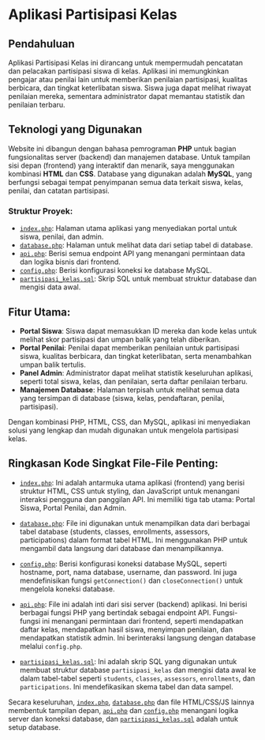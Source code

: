 # Aplikasi Partisipasi Kelas

## Pendahuluan
Aplikasi Partisipasi Kelas ini dirancang untuk mempermudah pencatatan dan pelacakan partisipasi siswa di kelas. Aplikasi ini memungkinkan pengajar atau penilai lain untuk memberikan penilaian partisipasi, kualitas berbicara, dan tingkat keterlibatan siswa. Siswa juga dapat melihat riwayat penilaian mereka, sementara administrator dapat memantau statistik dan penilaian terbaru.

## Teknologi yang Digunakan
Website ini dibangun dengan bahasa pemrograman **PHP** untuk bagian fungsionalitas server (backend) dan manajemen database. Untuk tampilan sisi depan (frontend) yang interaktif dan menarik, saya menggunakan kombinasi **HTML** dan **CSS**. Database yang digunakan adalah **MySQL**, yang berfungsi sebagai tempat penyimpanan semua data terkait siswa, kelas, penilai, dan catatan partisipasi.

### Struktur Proyek:
- [`index.php`](https://github.com/alvinzanuaputra/partisipasikelas/blob/main/index.php): Halaman utama aplikasi yang menyediakan portal untuk siswa, penilai, dan admin.
- [`database.php`](https://github.com/alvinzanuaputra/partisipasikelas/blob/main/database.php): Halaman untuk melihat data dari setiap tabel di database.
- [`api.php`](https://github.com/alvinzanuaputra/partisipasikelas/blob/main/api.php): Berisi semua endpoint API yang menangani permintaan data dan logika bisnis dari frontend.
- [`config.php`](https://github.com/alvinzanuaputra/partisipasikelas/blob/main/config.php): Berisi konfigurasi koneksi ke database MySQL.
- [`partisipasi_kelas.sql`](https://github.com/alvinzanuaputra/partisipasikelas/blob/main/partisipasi_kelas.sql): Skrip SQL untuk membuat struktur database dan mengisi data awal.

## Fitur Utama:
- **Portal Siswa**: Siswa dapat memasukkan ID mereka dan kode kelas untuk melihat skor partisipasi dan umpan balik yang telah diberikan.
- **Portal Penilai**: Penilai dapat memberikan penilaian untuk partisipasi siswa, kualitas berbicara, dan tingkat keterlibatan, serta menambahkan umpan balik tertulis.
- **Panel Admin**: Administrator dapat melihat statistik keseluruhan aplikasi, seperti total siswa, kelas, dan penilaian, serta daftar penilaian terbaru.
- **Manajemen Database**: Halaman terpisah untuk melihat semua data yang tersimpan di database (siswa, kelas, pendaftaran, penilai, partisipasi).

Dengan kombinasi PHP, HTML, CSS, dan MySQL, aplikasi ini menyediakan solusi yang lengkap dan mudah digunakan untuk mengelola partisipasi kelas.

## Ringkasan Kode Singkat File-File Penting:

- [`index.php`](https://github.com/alvinzanuaputra/partisipasikelas/blob/main/index.php): Ini adalah antarmuka utama aplikasi (frontend) yang berisi struktur HTML, CSS untuk styling, dan JavaScript untuk menangani interaksi pengguna dan panggilan API. Ini memiliki tiga tab utama: Portal Siswa, Portal Penilai, dan Admin.
  
- [`database.php`](https://github.com/alvinzanuaputra/partisipasikelas/blob/main/database.php): File ini digunakan untuk menampilkan data dari berbagai tabel database (students, classes, enrollments, assessors, participations) dalam format tabel HTML. Ini menggunakan PHP untuk mengambil data langsung dari database dan menampilkannya.
  
- [`config.php`](https://github.com/alvinzanuaputra/partisipasikelas/blob/main/config.php): Berisi konfigurasi koneksi database MySQL, seperti hostname, port, nama database, username, dan password. Ini juga mendefinisikan fungsi `getConnection()` dan `closeConnection()` untuk mengelola koneksi database.
  
- [`api.php`](https://github.com/alvinzanuaputra/partisipasikelas/blob/main/api.php): File ini adalah inti dari sisi server (backend) aplikasi. Ini berisi berbagai fungsi PHP yang bertindak sebagai endpoint API. Fungsi-fungsi ini menangani permintaan dari frontend, seperti mendapatkan daftar kelas, mendapatkan hasil siswa, menyimpan penilaian, dan mendapatkan statistik admin. Ini berinteraksi langsung dengan database melalui `config.php`.
  
- [`partisipasi_kelas.sql`](https://github.com/alvinzanuaputra/partisipasikelas/blob/main/partisipasi_kelas.sql): Ini adalah skrip SQL yang digunakan untuk membuat struktur database `partisipasi_kelas` dan mengisi data awal ke dalam tabel-tabel seperti `students`, `classes`, `assessors`, `enrollments`, dan `participations`. Ini mendefikasikan skema tabel dan data sampel.

Secara keseluruhan, [`index.php`](https://github.com/alvinzanuaputra/partisipasikelas/blob/main/index.php), [`database.php`](https://github.com/alvinzanuaputra/partisipasikelas/blob/main/database.php) dan file HTML/CSS/JS lainnya membentuk tampilan depan, [`api.php`](https://github.com/alvinzanuaputra/partisipasikelas/blob/main/api.php) dan [`config.php`](https://github.com/alvinzanuaputra/partisipasikelas/blob/main/config.php) menangani logika server dan koneksi database, dan [`partisipasi_kelas.sql`](https://github.com/alvinzanuaputra/partisipasikelas/blob/main/partisipasi_kelas.sql) adalah untuk setup database.

